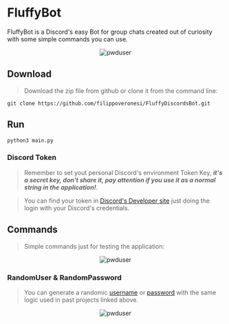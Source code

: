 # FluffyBot
FluffyBot is a Discord's easy Bot for group chats created out of curiosity with some simple commands you can use. 

<p align="center">
  <img src="https://github.com/filippoveronesi/FluffyDiscordsBot/blob/main/img/online.png" alt="pwduser"/>
</p>


## Download 
> Download the zip file from github or clone it from the command line:

```
git clone https://github.com/filippoveronesi/FluffyDiscordsBot.git
```

## Run
```
python3 main.py
```
### Discord Token
> Remember to set yout personal Discord's environment Token Key, **_it's a secret key, don't share it, pay attention if you use it as a normal string in the application!_**.

> You can find your token in [Discord's Developer site](https://discord.com/developers/applications) just doing the login with your Discord's credentials.

## Commands
> Simple commands just for testing the application:
<p align="center">
  <img src="https://github.com/filippoveronesi/FluffyDiscordsBot/blob/main/img/commands.png" alt="pwduser"/>
</p>



### RandomUser & RandomPassword
> You can generate a randomic [username](https://github.com/filippoveronesi/random_usernames_generator) or [password](https://github.com/filippoveronesi/random_passwords_generator) with the same logic used in past projects linked above.
<p align="center">
  <img src="https://github.com/filippoveronesi/FluffyDiscordsBot/blob/main/img/pwduser.jpg" alt="pwduser"/>
</p>
